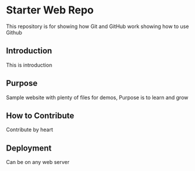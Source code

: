 # Starter Web Repo

This repository is for showing how Git and GitHub work showing how to use Github

## Introduction
This is introduction

## Purpose

Sample website with plenty of files for demos, Purpose is to learn and grow

## How to Contribute
Contribute by heart

## Deployment
Can be on any web server